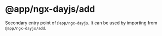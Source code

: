 # @app/ngx-dayjs/add

Secondary entry point of `@app/ngx-dayjs`. It can be used by importing from `@app/ngx-dayjs/add`.

